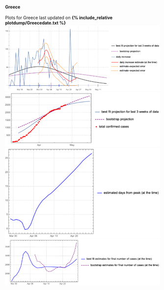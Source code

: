#### Greece

Plots for Greece last updated on **{% include_relative plotdump/Greecedate.txt %}**
![](plotdump/Greecegraf.png)
![](plotdump/Greeceloggraf.png)
![](plotdump/Greecedfgraf.png)
![](plotdump/Greecefinalplot.png)